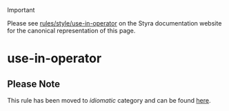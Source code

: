 > [!IMPORTANT]
> Please see [rules/style/use-in-operator](https://docs.styra.com/regal/rules/style/use-in-operator) on the Styra documentation website for the canonical representation of this page.

# use-in-operator

## Please Note

This rule has been moved to *idiomatic* category and can be found [here](../idiomatic/use-in-operator.md).

